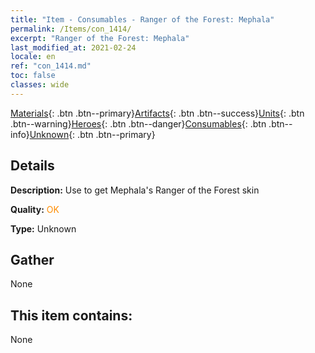 ```yaml
---
title: "Item - Consumables - Ranger of the Forest: Mephala"
permalink: /Items/con_1414/
excerpt: "Ranger of the Forest: Mephala"
last_modified_at: 2021-02-24
locale: en
ref: "con_1414.md"
toc: false
classes: wide
---
```

 [Materials](/Items/){: .btn .btn--primary}[Artifacts](/Items/Artifacts/){: .btn .btn--success}[Units](/Items/Units/){: .btn .btn--warning}[Heroes](/Items/Heroes/){: .btn .btn--danger}[Consumables](/Items/Consumables/){: .btn .btn--info}[Unknown](/Items/Unknown/){: .btn .btn--primary}

## Details
 **Description:** Use to get Mephala's Ranger of the Forest skin

 **Quality:** <span style="color: #FF8C00">OK</span>

 **Type:** Unknown

## Gather

  None

## This item contains:

  None


